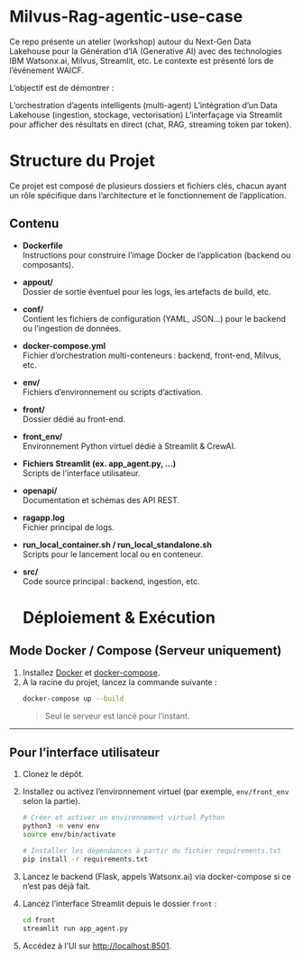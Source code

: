 # Milvus-Rag-agentic-use-case

Ce repo présente un atelier (workshop) autour du Next-Gen Data Lakehouse pour la Génération d’IA (Generative AI) avec des technologies IBM Watsonx.ai, Milvus, Streamlit, etc. Le contexte est présenté lors de l’événement WAICF.

L’objectif est de démontrer :

L’orchestration d’agents intelligents (multi-agent)
L’intégration d’un Data Lakehouse (ingestion, stockage, vectorisation)
L’interfaçage via Streamlit pour afficher des résultats en direct (chat, RAG, streaming token par token).


# Structure du Projet

Ce projet est composé de plusieurs dossiers et fichiers clés, chacun ayant un rôle spécifique dans l’architecture et le fonctionnement de l’application.

## Contenu

- **Dockerfile**  
  Instructions pour construire l’image Docker de l’application (backend ou composants).

- **appout/**  
  Dossier de sortie éventuel pour les logs, les artefacts de build, etc.

- **conf/**  
  Contient les fichiers de configuration (YAML, JSON…) pour le backend ou l’ingestion de données.

- **docker-compose.yml**  
  Fichier d’orchestration multi-conteneurs : backend, front-end, Milvus, etc.

- **env/**  
  Fichiers d’environnement ou scripts d’activation.

- **front/**  
  Dossier dédié au front-end.

- **front_env/**  
  Environnement Python virtuel dédié à Streamlit & CrewAI.

- **Fichiers Streamlit (ex. app_agent.py, ...)**  
  Scripts de l’interface utilisateur.

- **openapi/**  
  Documentation et schémas des API REST.

- **ragapp.log**  
  Fichier principal de logs.

- **run_local_container.sh / run_local_standalone.sh**  
  Scripts pour le lancement local ou en conteneur.

- **src/**  
  Code source principal : backend, ingestion, etc.


  # Déploiement & Exécution

## Mode Docker / Compose (Serveur uniquement)

1. Installez [Docker](https://docs.docker.com/get-docker/) et [docker-compose](https://docs.docker.com/compose/install/).
2. À la racine du projet, lancez la commande suivante :
   ```sh
   docker-compose up --build
   ```
   > Seul le serveur est lancé pour l’instant.

---

## Pour l’interface utilisateur

1. Clonez le dépôt.
2. Installez ou activez l’environnement virtuel (par exemple, `env/front_env` selon la partie).

   ```sh
   # Créer et activer un environnement virtuel Python
   python3 -m venv env
   source env/bin/activate

   # Installer les dépendances à partir du fichier requirements.txt
   pip install -r requirements.txt
   ```

3. Lancez le backend (Flask, appels Watsonx.ai) via docker-compose si ce n’est pas déjà fait.
4. Lancez l’interface Streamlit depuis le dossier `front` :
   ```sh
   cd front
   streamlit run app_agent.py
   ```
5. Accédez à l’UI sur [http://localhost:8501](http://localhost:8501).
